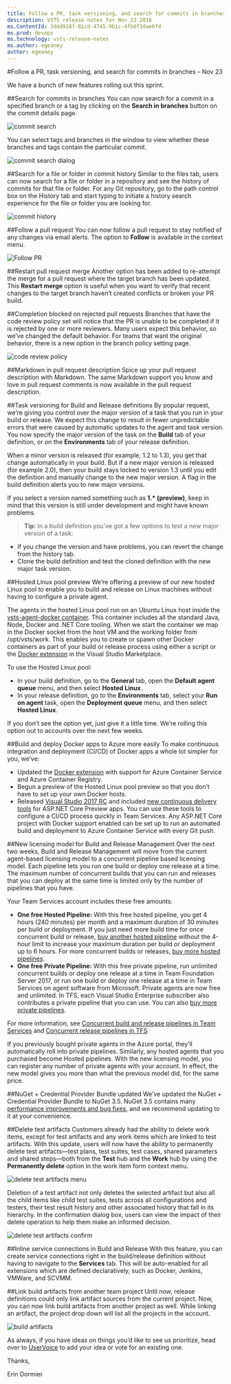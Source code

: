 ```yaml
---
title: Follow a PR, task versioning, and search for commits in branches – Nov 23
description: VSTS release notes for Nov 23 2016
ms.ContentId: 3ddd918f-81cd-4745-9b1c-4fb6f1dae6fd
ms.prod: devops
ms.technology: vsts-release-notes
ms.author: egeaney
author: egeaney
---
```


#Follow a PR, task versioning, and search for commits in branches – Nov 23

We have a bunch of new features rolling out this sprint.

##Search for commits in branches
You can now search for a commit in a specified branch or a tag by clicking on the __Search in branches__ button on the commit details page.

![commit search](_img/11_23_03.png)

You can select tags and branches in the window to view whether these branches and tags contain the particular commit.

![commit search dialog](_img/11_23_04.png)

##Search for a file or folder in commit history
Similar to the files tab, users can now search for a file or folder in a repository and see the history of commits for that file or folder. For any Git repository, go to the path control box on the History tab and start typing to initiate a history search experience for the file or folder you are looking for.

![commit history](_img/11_23_06.png)

##Follow a pull request
You can now follow a pull request to stay notified of any changes via email alerts. The option to __Follow__ is available in the context menu.

![Follow PR](_img/11_23_01.png)

##Restart pull request merge
Another option has been added to re-attempt the merge for a pull request where the target branch has been updated. This __Restart merge__ option is useful when you want to verify that recent changes to the target branch haven’t created conflicts or broken your PR build.

##Completion blocked on rejected pull requests
Branches that have the code review policy set will notice that the PR is unable to be completed if it is rejected by one or more reviewers. Many users expect this behavior, so we’ve changed the default behavior. For teams that want the original behavior, there is a new option in the branch policy setting page.

![code review policy](_img/11_23_02.png)

##Markdown in pull request description
Spice up your pull request description with Markdown. The same Markdown support you know and love in pull request comments is now available in the pull request description.

##Task versioning for Build and Release definitions
By popular request, we’re giving you control over the major version of a task that you run in your build or release. We expect this change to result in fewer unpredictable errors that were caused by automatic updates to the agent and task version. You now specify the major version of the task on the __Build__ tab of your definition, or on the __Environments__ tab of your release definition. 

When a minor version is released (for example, 1.2 to 1.3), you get that change automatically in your build. But if a new major version is released (for example 2.0), then your build stays locked to version 1.3 until you edit the definition and manually change to the new major version. A flag in the build definition alerts you to new major versions.

If you select a version named something such as __1.* (preview)__, keep in mind that this version is still under development and might have known problems.

> __Tip:__ In a build definition you’ve got a few options to test a new major version of a task:
 * If you change the version and have problems, you can revert the change from the history tab.
 * Clone the build definition and test the cloned definition with the new major task version.

##Hosted Linux pool preview
We’re offering a preview of our new hosted Linux pool to enable you to build and release on Linux machines without having to configure a private agent.

The agents in the hosted Linux pool run on an Ubuntu Linux host inside the [vsts-agent-docker container](https://github.com/Microsoft/vsts-agent-docker). This container includes all the standard Java, Node, Docker and .NET Core tooling. When we start the container we map in the Docker socket from the host VM and the working folder from /opt/vsts/work. This enables you to create or spawn other Docker containers as part of your build or release process using either a script or the [Docker extension](https://marketplace.visualstudio.com/items?itemName=ms-vscs-rm.docker) in the Visual Studio Marketplace.

To use the Hosted Linux pool:
* In your build definition, go to the **General** tab, open the **Default agent queue** menu, and then select **Hosted Linux**.
* In your release definition, go to the **Environments** tab, select your **Run on agent** task, open the **Deployment queue** menu, and then select **Hosted Linux**.

If you don’t see the option yet, just give it a little time. We’re rolling this option out to accounts over the next few weeks.

##Build and deploy Docker apps to Azure more easily
To make continuous integration and deployment (CI/CD) of Docker apps a whole lot simpler for you, we’ve:
* Updated the [Docker extension](https://marketplace.visualstudio.com/items?itemName=ms-vscs-rm.docker) with support for Azure Container Service and Azure Container Registry. 
* Begun a preview of the Hosted Linux pool preview so that you don’t have to set up your own Docker hosts.
* Released [Visual Studio 2017 RC](https://visualstudio.microsoft.com/vs/visual-studio-2017-rc/) and included [new continuous delivery tools](https://docs.microsoft.com/vsts/pipelines/archive/apps/aspnet/aspnetcore-docker-to-azure?view=vsts) for ASP.NET Core Preview apps. You can use these tools to configure a CI/CD process quickly in Team Services. Any ASP.NET Core project with Docker support enabled can be set up to run an automated build and deployment to Azure Container Service with every Git push.

##New licensing model for Build and Release Management
Over the next two weeks, Build and Release Management will move from the current agent-based licensing model to a concurrent pipeline based licensing model. Each pipeline lets you run one build or deploy one release at a time. The maximum number of concurrent builds that you can run and releases that you can deploy at the same time is limited only by the number of pipelines that you have.

Your Team Services account includes these free amounts:
* __One free Hosted Pipeline:__ With this free hosted pipeline, you get 4 hours (240 minutes) per month and a maximum duration of 30 minutes per build or deployment. If you just need more build time for once concurrent build or release, [buy another hosted pipeline](https://marketplace.visualstudio.com/items?itemName=ms.build-release-hosted-pipelines) without the 4-hour limit to increase your maximum duration per build or deployment up to 6 hours. For more concurrent builds or releases, [buy more hosted pipelines](https://marketplace.visualstudio.com/items?itemName=ms.build-release-hosted-pipelines).
* __One free Private Pipeline:__ With this free private pipeline, run unlimited concurrent builds or deploy one release at a time in Team Foundation Server 2017, or run one build or deploy one release at a time in Team Services on agent software from Microsoft. Private agents are now free and unlimited. In TFS, each Visual Studio Enterprise subscriber also contributes a private pipeline that you can use. You can also [buy more private pipelines](https://marketplace.visualstudio.com/items?itemName=ms.build-release-private-pipelines). 

For more information, see [Concurrent build and release pipelines in Team Services](https://visualstudio.microsoft.com/en-us/docs/release/getting-started/concurrent-jobs-vsts) and [Concurrent release pipelines in TFS](https://visualstudio.microsoft.com/en-us/docs/release/getting-started/concurrent-pipelines-tfs).

If you previously bought private agents in the Azure portal, they’ll automatically roll into private pipelines. Similarly, any hosted agents that you purchased become Hosted pipelines. With the new licensing model, you can register any number of private agents with your account. In effect, the new model gives you more than what the previous model did, for the same price.

##NuGet + Credential Provider Bundle updated
We’ve updated the NuGet + Credential Provider Bundle to NuGet 3.5. NuGet 3.5 contains many [performance improvements and bug fixes](https://docs.nuget.org/ndocs/release-notes/nuget-3.5-rtm), and we recommend updating to it at your convenience.

##Delete test artifacts
Customers already had the ability to delete work items, except for test artifacts and any work items which are linked to test artifacts. With this update, users will now have the ability to permanently delete test artifacts&mdash;test plans, test suites, test cases, shared parameters and shared steps&mdash;both from the __Test__ hub and the __Work__ hub by using the __Permanently delete__ option in the work item form context menu. 

![delete test artifacts menu](_img/11_23_07.png)

Deletion of a test artifact not only deletes the selected artifact but also all the child items like child test suites, tests across all configurations and testers, their test result history and other associated history that fall in its hierarchy. In the confirmation dialog box, users can view the impact of their delete operation to help them make an informed decision. 

![delete test artifacts confirm](_img/11_23_08.png)

##Inline service connections in Build and Release
With this feature, you can create service connections right in the build/release definition without having to navigate to the __Services__ tab. This will be auto-enabled for all extensions which are defined declaratively, such as Docker, Jenkins, VMWare, and SCVMM. 

##Link build artifacts from another team project
Until now, release definitions could only link artifact sources from the current project. Now, you can now link build artifacts from another project as well. While linking an artifact, the project drop down will list all the projects in the account.

![build artifacts](_img/11_23_09.png)

As always, if you have ideas on things you’d like to see us prioritize, head over to [UserVoice](https://visualstudio.uservoice.com/forums/330519-vso) to add your idea or vote for an existing one.

Thanks,

Erin Dormier